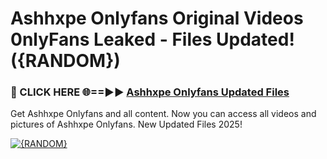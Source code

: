 # Ashhxpe Onlyfans Original Videos 0nlyFans Leaked - Files Updated! ({RANDOM})

<h3>🔴 CLICK HERE 🌐==►► <a href="https://betterlinks.top/A2PfLJ" rel="nofollow">Ashhxpe Onlyfans Updated Files</a></h3>

Get Ashhxpe Onlyfans and all content. Now you can access all videos and pictures of Ashhxpe Onlyfans. New Updated Files 2025!

[![{RANDOM}](https://i.imgur.com/ppqm5kG.gif)](https://betterlinks.top/A2PfLJ)